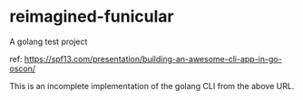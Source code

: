 # reimagined-funicular
A golang test project

ref: https://spf13.com/presentation/building-an-awesome-cli-app-in-go-oscon/

This is an incomplete implementation of the golang CLI from the above URL.